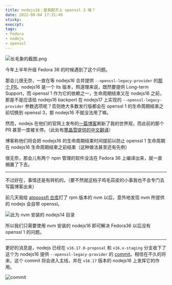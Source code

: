 ```yaml
---
title: nodejs16：是我配不上 openssl 3 咯？
date: 2022-08-04 17:31:49
sticky:
execrpt:
tags:
- Fedora
- nodejs
- openssl
---
```


![长毛象的截图.png](https://bu.dusays.com/2022/08/04/62eba4eabc963.png)

今年上半年升级 Fedora 36 的时候遇到了这个问题。

那会儿很无奈，一直在等 nodejs16 合并提供 `--openssl-legacy-provider` 的[那个 PR](https://github.com/nodejs/node/pull/42972)。nodejs16 是一个 lts 版本，照道理来说，既然要提供 Long-term Support，而 openssl 1 作为它的依赖之一，生命周期结束又在 nodejs16 之前，那是不是应该给 nodejs16 backport 在 nodejs17 上实现的 `--openssl-legacy-provider` 参数选项呢？否则绝大多数发行版都会在 openssl 1 的生命周期结束之前切换到 openssl 3，那 nodejs16 不就没法用了嘛。

然而，nodejs 在他们的官网上发布的[一篇博客](https://nodejs.org/en/blog/announcements/nodejs16-eol/)刷新了我的世界观，而此前的那个 PR 甚至一度被关停。（此处有[寒晶雪提供的中文翻译](https://hanjingxue-boling.github.io/Whiteboard/translation/nodejs-eol-v16-0626/)）

博客称他们将会把 nodejs16 的生命周期结束时间提前以防止 openssl 1 生命周期在 nodejs16 生命周期结束之前结束（这种做法甚至还有先例）

很无奈，那会儿有两个 npm 管理的软件没法在 Fedora 36 上编译出来，就一直搁置了下去。

***

不过好在，事情还是有转机的。（要不然就这档子鸡毛蒜皮的小事我也不会专门去写篇博客出来）

前几天我给 [atpoossfl 仓库](https://github.com/atpoossfl/repo)打了 rpm 版本的 nvm 以后，意外地发现 nvm 所提供的 nodejs 会自带 openssl。

![此为 nvm 安装的 nodejs14 目录](https://bu.dusays.com/2022/08/04/62ebadf02a5b3.png)

所以我们只需要使用 nvm 安装的 nodejs16 即可解决 Fedora36 以后没有 openssl 1 的问题。

***

更好的消息是，nodejs 已经在 `v16.17.0-proposal` 和 `v16.x-staging` 分支收下了这个为 nodejs16 提供 `--openssl-legacy-provider` 的 [commit](https://github.com/nodejs/node/commit/e7b99e8c8d229ee2cc1d657ae44f715e7e5f852f)。相信在不久的将来，这个 commit 将会进入主线，并在 `v16.17` 版本的 nodejs16 上发挥它的作用。

![commit](https://bu.dusays.com/2022/08/04/62ebb0927943f.png)



